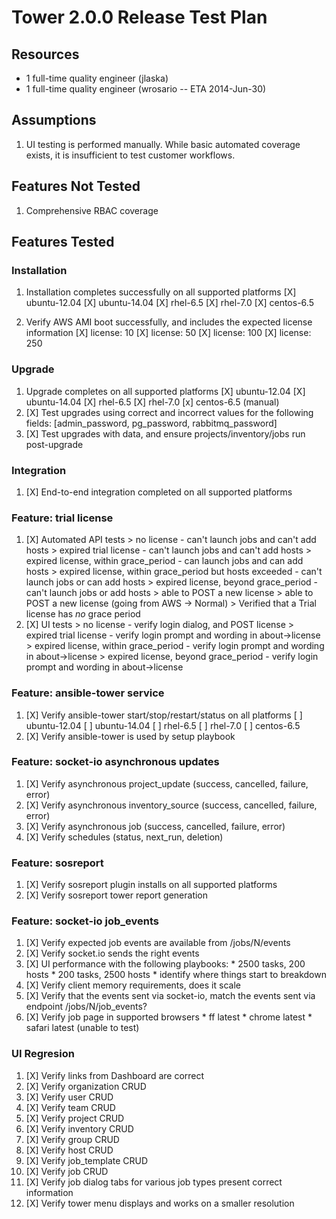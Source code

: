 # Tower 2.0.0 Release Test Plan

## Resources
* 1 full-time quality engineer (jlaska)
* 1 full-time quality engineer (wrosario -- ETA 2014-Jun-30)

## Assumptions
1. UI testing is performed manually.  While basic automated coverage exists, it is insufficient to test customer workflows.

## Features Not Tested
1. Comprehensive RBAC coverage

## Features Tested

### Installation
1. Installation completes successfully on all supported platforms
    [X] ubuntu-12.04
    [X] ubuntu-14.04
    [X] rhel-6.5
    [X] rhel-7.0
    [X] centos-6.5

2. Verify AWS AMI boot successfully, and includes the expected license information
    [X] license: 10
    [X] license: 50
    [X] license: 100
    [X] license: 250

### Upgrade
1. Upgrade completes on all supported platforms
    [X] ubuntu-12.04
    [X] ubuntu-14.04
    [X] rhel-6.5
    [X] rhel-7.0
    [x] centos-6.5 (manual)
2. [X] Test upgrades using correct and incorrect values for the following fields: [admin_password, pg_password, rabbitmq_password]
3. [X] Test upgrades with data, and ensure projects/inventory/jobs run post-upgrade

### Integration
1. [X] End-to-end integration completed on all supported platforms

### Feature: trial license
1. [X] Automated API tests
       > no license - can't launch jobs and can't add hosts
       > expired trial license - can't launch jobs and can't add hosts
       > expired license, within grace_period - can launch jobs and can add hosts
       > expired license, within grace_period but hosts exceeded - can't launch jobs or can add hosts
       > expired license, beyond grace_period - can't launch jobs or add hosts
       > able to POST a new license
       > able to POST a new license (going from AWS -> Normal)
       > Verified that a Trial license has _no_ grace period
2. [X] UI tests
       > no license - verify login dialog, and POST license
       > expired trial license - verify login prompt and wording in about->license
       > expired license, within grace_period - verify login prompt and wording in about->license
       > expired license, beyond grace_period - verify login prompt and wording in about->license

### Feature: ansible-tower service
1. [X] Verify ansible-tower start/stop/restart/status on all platforms
       [ ] ubuntu-12.04
       [ ] ubuntu-14.04
       [ ] rhel-6.5
       [ ] rhel-7.0
       [ ] centos-6.5
1. [X] Verify ansible-tower is used by setup playbook

### Feature: socket-io asynchronous updates
1. [X] Verify asynchronous project_update (success, cancelled, failure, error)
2. [X] Verify asynchronous inventory_source (success, cancelled, failure, error)
3. [X] Verify asynchronous job (success, cancelled, failure, error)
4. [X] Verify schedules (status, next_run, deletion)

### Feature: sosreport
1. [X] Verify sosreport plugin installs on all supported platforms
1. [X] Verify sosreport tower report generation

### Feature: socket-io job_events
1. [X] Verify expected job events are available from /jobs/N/events
1. [X] Verify socket.io sends the right events
1. [X] UI performance with the following playbooks:
       * 2500 tasks, 200 hosts
       * 200 tasks, 2500 hosts
       * identify where things start to breakdown
1. [X] Verify client memory requirements, does it scale
1. [X] Verify that the events sent via socket-io, match the events sent via endpoint /jobs/N/job_events?
1. [X] Verify job page in supported browsers
       * ff latest
       * chrome latest
       * safari latest (unable to test)

### UI Regresion
1. [X] Verify links from Dashboard are correct
2. [X] Verify organization CRUD
3. [X] Verify user CRUD
4. [X] Verify team CRUD
5. [X] Verify project CRUD
6. [X] Verify inventory CRUD
7. [X] Verify group CRUD
8. [X] Verify host CRUD
9. [X] Verify job_template CRUD
10. [X] Verify job CRUD
11. [X] Verify job dialog tabs for various job types present correct information
12. [X] Verify tower menu displays and works on a smaller resolution

